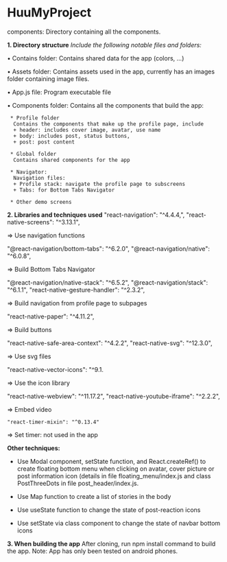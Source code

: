 # HuuMyProject

components: Directory containing all the components.


**1.	Directory structure**
_Include the following notable files and folders:_

•	Contains folder: Contains shared data for the app (colors, ...)

•	Assets folder: Contains assets used in the app, currently has an images folder containing image files.

•	App.js file: Program executable file

•	Components folder: 
    Contains all the components that build the app:    
    
     * Profile folder 
      Contains the components that make up the profile page, include
      + header: includes cover image, avatar, use name
      + body: includes post, status buttons,
      + post: post content

     * Global folder
      Contains shared components for the app

     * Navigator: 
      Navigation files:
      + Profile stack: navigate the profile page to subscreens
      + Tabs: for Bottom Tabs Navigator

     * Other demo screens


**2.	 Libraries and techniques used**
   "react-navigation": "^4.4.4,",
   "react-native-screens": "^3.13.1",
   
=> Use navigation functions

   "@react-navigation/bottom-tabs": "^6.2.0",
   "@react-navigation/native": "^6.0.8",
   
=> Build Bottom Tabs Navigator

   "@react-navigation/native-stack": "^6.5.2",
   "@react-navigation/stack": "^6.1.1",
   "react-native-gesture-handler": "^2.3.2",
   
=> Build navigation from profile page to subpages

  "react-native-paper": "^4.11.2",
  
=> Build buttons

  "react-native-safe-area-context": "^4.2.2",
  "react-native-svg": "^12.3.0",
  
=> Use svg files

  "react-native-vector-icons": "^9.1.
  
=> Use the icon library

  "react-native-webview": "^11.17.2",
  "react-native-youtube-iframe": "^2.2.2",
  
=> Embed video

    "react-timer-mixin": "^0.13.4"
    
=> Set timer: not used in the app

**Other techniques:**
- Use Modal component, setState function, and React.createRef() to create floating bottom menu when clicking on avatar, cover picture or post information icon (details in file floating_menu/index.js and class PostThreeDots in file post_header/index.js.

- Use Map function to create a list of stories in the body

- Use useState function to change the state of post-reaction icons

- Use setState via class component to change the state of navbar bottom icons


**3.	When building the app**
After cloning, run npm install command to build the app.
Note: App has only been tested on android phones.
